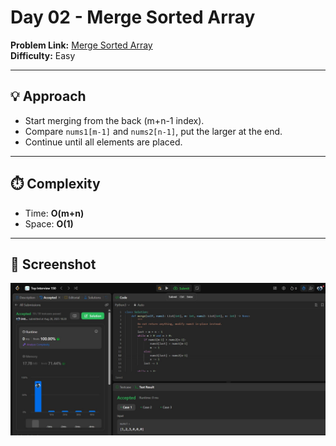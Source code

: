 # Day 02 - Merge Sorted Array  

**Problem Link:** [Merge Sorted Array](https://leetcode.com/problems/merge-sorted-array/)  
**Difficulty:** Easy  

---

## 💡 Approach
- Start merging from the back (m+n-1 index).  
- Compare `nums1[m-1]` and `nums2[n-1]`, put the larger at the end.  
- Continue until all elements are placed.  

---

## ⏱️ Complexity
- Time: **O(m+n)**
- Space: **O(1)**  

---

## 📸 Screenshot
![Merge Sorted Array](screenshot.jpg)
